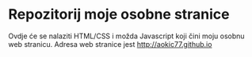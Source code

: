 # Repozitorij moje osobne stranice
Ovdje će se nalaziti HTML/CSS i možda Javascript koji čini moju osobnu web stranicu.
Adresa web stranice jest http://aokic77.github.io